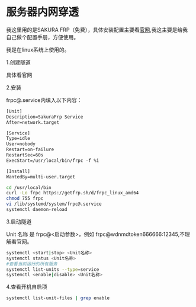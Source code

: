 # 服务器内网穿透

我这里用的是SAKURA FRP（免费），具体安装配置主要看[官网](https://www.natfrp.com/),我这主要是给我自己做个配置手册，方便使用。

我是在linux系统上使用的。

1.创建隧道

具体看官网

2.安装

frpc@.service内填入以下内容：

```txt
[Unit]
Description=SakuraFrp Service
After=network.target

[Service]
Type=idle
User=nobody
Restart=on-failure
RestartSec=60s
ExecStart=/usr/local/bin/frpc -f %i

[Install]
WantedBy=multi-user.target
```

```sh
cd /usr/local/bin
curl -Lo frpc https://getfrp.sh/d/frpc_linux_amd64
chmod 755 frpc
vi /lib/systemd/system/frpc@.service
systemctl daemon-reload
```

3.启动隧道

Unit 名称 是 frpc@<启动参数>，例如 frpc@wdnmdtoken666666:12345,不理解看官网。

```sh
systemctl <start|stop> <Unit名称>
systemctl status <Unit名称>
#查看当前运行的所有服务
systemctl list-units --type=service
systemctl <enable|disable> <Unit名称>
```

4.查看开机自启项

```sh
systemctl list-unit-files | grep enable
```
